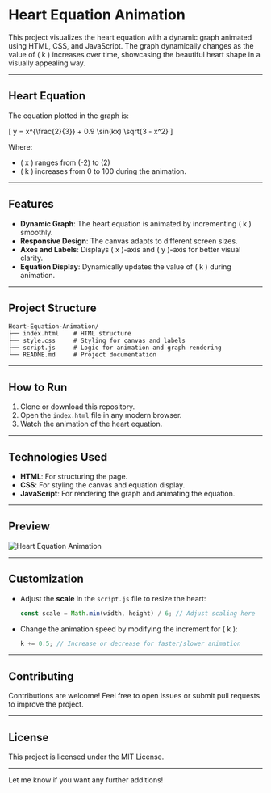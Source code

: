 
# Heart Equation Animation

This project visualizes the heart equation with a dynamic graph animated using HTML, CSS, and JavaScript. The graph dynamically changes as the value of \( k \) increases over time, showcasing the beautiful heart shape in a visually appealing way.

---

## **Heart Equation**

The equation plotted in the graph is:

\[
y = x^{\frac{2}{3}} + 0.9 \sin(kx) \sqrt{3 - x^2}
\]

Where:
- \( x \) ranges from \(-2\) to \(2\)
- \( k \) increases from 0 to 100 during the animation.

---

## **Features**

- **Dynamic Graph**: The heart equation is animated by incrementing \( k \) smoothly.
- **Responsive Design**: The canvas adapts to different screen sizes.
- **Axes and Labels**: Displays \( x \)-axis and \( y \)-axis for better visual clarity.
- **Equation Display**: Dynamically updates the value of \( k \) during animation.

---

## **Project Structure**

```plaintext
Heart-Equation-Animation/
├── index.html    # HTML structure
├── style.css     # Styling for canvas and labels
├── script.js     # Logic for animation and graph rendering
└── README.md     # Project documentation
```

---

## **How to Run**

1. Clone or download this repository.
2. Open the `index.html` file in any modern browser.
3. Watch the animation of the heart equation.

---

## **Technologies Used**

- **HTML**: For structuring the page.
- **CSS**: For styling the canvas and equation display.
- **JavaScript**: For rendering the graph and animating the equation.

---

## **Preview**

![Heart Equation Animation](https://via.placeholder.com/800x400.png?text=Preview+Image)

---

## **Customization**

- Adjust the **scale** in the `script.js` file to resize the heart:
  ```javascript
  const scale = Math.min(width, height) / 6; // Adjust scaling here
  ```
- Change the animation speed by modifying the increment for \( k \):
  ```javascript
  k += 0.5; // Increase or decrease for faster/slower animation
  ```

---

## **Contributing**

Contributions are welcome! Feel free to open issues or submit pull requests to improve the project.

---

## **License**

This project is licensed under the MIT License.

--- 

Let me know if you want any further additions!